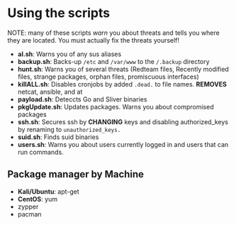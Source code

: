 # Using the scripts
NOTE: many of these scripts _warn_ you about threats and tells you where they are located. You must actually fix the threats yourself!
- **al.sh**: Warns you of any sus aliases
- **backup.sh**: Backs-up `/etc` and `/var/www`  to the `/.backup` directory
- **hunt.sh**: Warns you of several threats (Redteam files, Recently modified files, strange packages, orphan files, promiscuous interfaces)
- **killALL.sh**: Disables cronjobs by added `.dead.` to file names. **REMOVES** netcat, ansible, and at
- **payload.sh**: Deteccts Go and Sliver binaries
- **pkgUpdate.sh**: Updates packages. Warns you about compromised packages
- **ssh.sh**: Secures ssh by **CHANGING** keys and disabling authorized_keys by renaming to `unauthorized_keys.`
- **suid.sh**: Finds suid binaries
- **users.sh**: Warns you about users currently logged in and users that can run commands.


## Package manager by Machine
- **Kali/Ubuntu**: apt-get
- **CentOS**: yum
- zypper
- pacman
